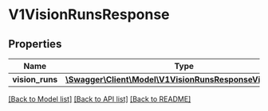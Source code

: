 # V1VisionRunsResponse

## Properties
Name | Type | Description | Notes
------------ | ------------- | ------------- | -------------
**vision_runs** | [**\Swagger\Client\Model\V1VisionRunsResponseVisionRuns[]**](V1VisionRunsResponseVisionRuns.md) |  | [optional] 

[[Back to Model list]](../README.md#documentation-for-models) [[Back to API list]](../README.md#documentation-for-api-endpoints) [[Back to README]](../README.md)


